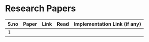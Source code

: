 # Research Papers

|S.no | Paper | Link | Read | Implementation Link (if any) | 
|--- | --- | --- | --- |--- |
|1 |   |   |   |  | 
